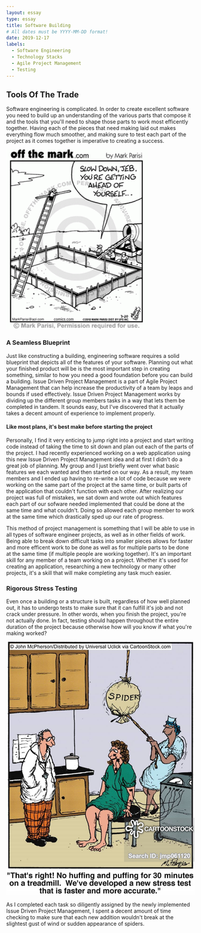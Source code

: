 ```yaml
---
layout: essay
type: essay
title: Software Building
# All dates must be YYYY-MM-DD format!
date: 2019-12-17
labels:
  - Software Engineering
  - Technology Stacks
  - Agile Project Management
  - Testing
---
```


## Tools Of The Trade

Software engineering is complicated. In order to create excellent software you need to build
 up an understanding of the various parts that compose it and the tools that you'll need to shape those parts to
  work most efficently together. Having each of the pieces that need making laid out makes everything flow much
   smoother, and making sure to test each part of the project as it comes together is imperative to creating a success.


<img class="ui right medium floated rounded image" src="../images/software-building/foundation.gif">

### A Seamless Blueprint

Just like constructing a building, engineering software requires a solid blueprint that depicts all of the
 features of your software. Planning
 out what your finished product will be is the most important step in creating something, similar to how you need a good
  foundation before you can build a building. Issue Driven Project Management is a part of Agile Project Management
   that can help increase the productivity of a team by leaps and bounds if used effectively. Issue Driven Project Management works by dividing up
    the different group members tasks in a way that lets them be completed in tandem. It sounds easy, but I've
     discovered that it actually takes a decent amount of experience to implement properly. 
      
#### Like most plans, it's best make before starting the project 
      
Personally, I find it very enticing to jump right into a project and start writing code instead of taking the
 time to sit down and plan out each of the parts of the project. I had recently experienced working on a web
  application using this new Issue Driven Project Management idea and at first I didn't do a great job of
   planning. My group and I just briefly went over what basic features we each wanted and then started on our way. As a
   result, my team members and I ended up having to re-write a lot of code because we were working on the same part
    of the project at the same time, or built parts of the application that couldn't function with each other. After
     realizing our
     project was full of mistakes, we sat
     down and wrote out which features each part of our sofware needed implemented that could be done at the same
      time and what couldn't. Doing so allowed each group member to work at the same time which drastically sped up
       our rate of progress. 
      
This method of project management is something that I will be able to use in all types of software engineer projects, as well as in other fields of work. Being able to break down difficult tasks into smaller pieces allows for faster
 and more efficent work to be done as well as for multiple parts to be done at the same time (if multiple people are
  working together). It's an important skill
  for any member of a team working on a project. Whether it's used for creating an application, researching a new
   technology or many other projects, it's a skill that will make completing any task much easier.
   
### Rigorous Stress Testing

Even once a building or a structure is built, regardless of how well planned out, it has to undergo tests to make sure that it can fulfill it's job and
 not crack under pressure. In other words, when you finish the project, you're not actually done. In fact, testing
  should happen throughout the entire duration of the project because otherwise how will you know if what you're
   making worked?
 
 <img class="ui left floated rounded image" src="../images/software-building/spiders.jpg">
 
 As I completed each task so diligently assigned by the newly implemented Issue Driven Project Management, I spent a
  decent amount of time checking to make sure that each new addition wouldn't break at the slightest gust of wind or
   sudden appearance of spiders.